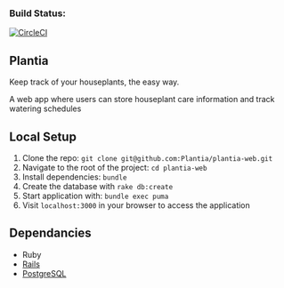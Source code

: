 ### Build Status:
[![CircleCI](https://circleci.com/gh/brettgoss/plantia.svg?style=svg)](https://circleci.com/gh/brettgoss/plantia)

## Plantia
Keep track of your houseplants, the easy way.

A web app where users can store houseplant care information and track watering schedules


## Local Setup
1. Clone the repo: `git clone git@github.com:Plantia/plantia-web.git`
1. Navigate to the root of the project: `cd plantia-web`
1. Install dependencies: `bundle`
1. Create the database with `rake db:create`
1. Start application with: `bundle exec puma`
1. Visit `localhost:3000` in your browser to access the application


## Dependancies

- Ruby
- [Rails](https://rubygems.org/gems/rails)
- [PostgreSQL](https://rubygems.org/gems/pg)
